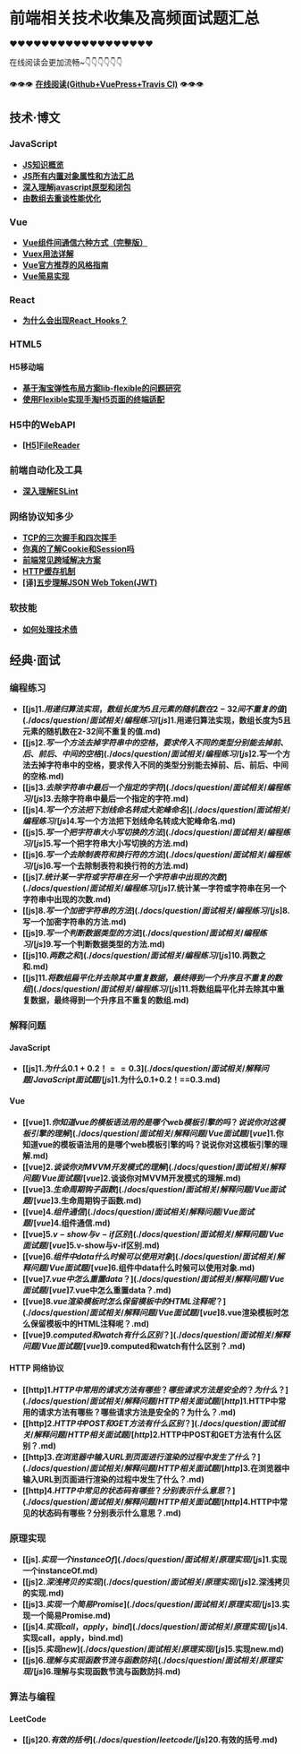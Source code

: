 # 前端相关技术收集及高频面试题汇总

❤❤❤❤❤❤❤❤❤❤❤❤❤❤❤❤❤❤

在线阅读会更加流畅~👇👇👇👇👇👇

👁👁👁 **[在线阅读(Github+VuePress+Travis CI)](https://dancingtx.github.io/web_blog/)** 👁👁👁

## 技术·博文

### JavaScript

- **[JS知识概览](./docs/blog/JavaScript相关/JS知识概览.md)**
- **[JS所有内置对象属性和方法汇总](./docs/blog/JavaScript相关/JS所有内置对象属性和方法汇总.md)**
- **[深入理解javascript原型和闭包](./docs/blog/JavaScript相关/深入理解javascript原型和闭包.md)**
- **[由数组去重谈性能优化](./docs/blog/JavaScript相关/由数组去重谈性能优化.md)**

### Vue

- **[Vue组件间通信六种方式（完整版）](./docs/blog/Vue相关/Vue组件间通信六种方式（完整版）.md)**
- **[Vuex用法详解](./docs/blog/Vue相关/Vuex用法详解.md)**
- **[Vue官方推荐的风格指南](./docs/blog/Vue相关/Vue官方推荐的风格指南.md)**
- **[Vue简易实现](./docs/blog/Vue相关/Vue简易实现.md)**

### React
- **[为什么会出现React_Hooks？](./React相关/为什么会出现React_Hooks？.md)**

### HTML5

#### H5移动端

- **[基于淘宝弹性布局方案lib-flexible的问题研究](./docs/blog/HTML5相关/H5移动端/基于淘宝弹性布局方案lib-flexible的问题研究.md)**
- **[使用Flexible实现手淘H5页面的终端适配](./docs/blog/HTML5相关/H5移动端/使用Flexible实现手淘H5页面的终端适配.md)**

### H5中的WebAPI

- **[[H5]FileReader](./docs/blog/HTML5相关/H5中的WebAPI/[H5]FileReader.md)**

### 前端自动化及工具

- **[深入理解ESLint](./docs/blog/前端自动化/深入理解ESLint.md)**

### 网络协议知多少

- **[TCP的三次握手和四次挥手](./docs/blog/网络相关/TCP的三次握手和四次挥手.md)**
- **[你真的了解Cookie和Session吗](./docs/blog/网络相关/你真的了解Cookie和Session吗.md)**
- **[前端常见跨域解决方案](./docs/blog/网络相关/前端常见跨域解决方案.md)**
- **[HTTP缓存机制](./docs/blog/网络相关/HTTP缓存机制.md)**
- **[[译]五步理解JSON Web Token(JWT)](./docs/blog/网络相关/[译]五步理解JSONWebToken(JWT).md)**

### 软技能

- **[如何处理技术债](./docs/blog/软技能/如何处理技术债.md)**

## 经典·面试

### 编程练习

- **[[js]$1.用递归算法实现，数组长度为5且元素的随机数在2-32间不重复的值](./docs/question/面试相关/编程练习/[js]$1.用递归算法实现，数组长度为5且元素的随机数在2-32间不重复的值.md)**
- **[[js]$2.写一个方法去掉字符串中的空格，要求传入不同的类型分别能去掉前、后、前后、中间的空格](./docs/question/面试相关/编程练习/[js]$2.写一个方法去掉字符串中的空格，要求传入不同的类型分别能去掉前、后、前后、中间的空格.md)**
- **[[js]$3.去除字符串中最后一个指定的字符](./docs/question/面试相关/编程练习/[js]$3.去除字符串中最后一个指定的字符.md)**
- **[[js]$4.写一个方法把下划线命名转成大驼峰命名](./docs/question/面试相关/编程练习/[js]$4.写一个方法把下划线命名转成大驼峰命名.md)**
- **[[js]$5.写一个把字符串大小写切换的方法](./docs/question/面试相关/编程练习/[js]$5.写一个把字符串大小写切换的方法.md)**
- **[[js]$6.写一个去除制表符和换行符的方法](./docs/question/面试相关/编程练习/[js]$6.写一个去除制表符和换行符的方法.md)**
- **[[js]$7.统计某一字符或字符串在另一个字符串中出现的次数](./docs/question/面试相关/编程练习/[js]$7.统计某一字符或字符串在另一个字符串中出现的次数.md)**
- **[[js]$8.写一个加密字符串的方法](./docs/question/面试相关/编程练习/[js]$8.写一个加密字符串的方法.md)**
- **[[js]$9.写一个判断数据类型的方法](./docs/question/面试相关/编程练习/[js]$9.写一个判断数据类型的方法.md)**
- **[[js]$10.两数之和](./docs/question/面试相关/编程练习/[js]$10.两数之和.md)**
- **[[js]$11.将数组扁平化并去除其中重复数据，最终得到一个升序且不重复的数组](./docs/question/面试相关/编程练习/[js]$11.将数组扁平化并去除其中重复数据，最终得到一个升序且不重复的数组.md)**

### 解释问题

#### JavaScript

- **[[js]$1.为什么0.1+0.2！==0.3](./docs/question/面试相关/解释问题/JavaScript面试题/[js]$1.为什么0.1+0.2！==0.3.md)**

#### Vue

- **[[vue]$1.你知道vue的模板语法用的是哪个web模板引擎的吗？说说你对这模板引擎的理解](./docs/question/面试相关/解释问题/Vue面试题/[vue]$1.你知道vue的模板语法用的是哪个web模板引擎的吗？说说你对这模板引擎的理解.md)**
- **[[vue]$2.谈谈你对MVVM开发模式的理解](./docs/question/面试相关/解释问题/Vue面试题/[vue]$2.谈谈你对MVVM开发模式的理解.md)**
- **[[vue]$3.生命周期钩子函数](./docs/question/面试相关/解释问题/Vue面试题/[vue]$3.生命周期钩子函数.md)**
- **[[vue]$4.组件通信](./docs/question/面试相关/解释问题/Vue面试题/[vue]$4.组件通信.md)**
- **[[vue]$5.v-show与v-if区别](./docs/question/面试相关/解释问题/Vue面试题/[vue]$5.v-show与v-if区别.md)**
- **[[vue]$6.组件中data什么时候可以使用对象](./docs/question/面试相关/解释问题/Vue面试题/[vue]$6.组件中data什么时候可以使用对象.md)**
- **[[vue]$7.vue中怎么重置data？](./docs/question/面试相关/解释问题/Vue面试题/[vue]$7.vue中怎么重置data？.md)**
- **[[vue]$8.vue渲染模板时怎么保留模板中的HTML注释呢？](./docs/question/面试相关/解释问题/Vue面试题/[vue]$8.vue渲染模板时怎么保留模板中的HTML注释呢？.md)**
- **[[vue]$9.computed和watch有什么区别？](./docs/question/面试相关/解释问题/Vue面试题/[vue]$9.computed和watch有什么区别？.md)**

#### HTTP 网络协议

- **[[http]$1.HTTP中常用的请求方法有哪些？哪些请求方法是安全的？为什么？](./docs/question/面试相关/解释问题/HTTP相关面试题/[http]$1.HTTP中常用的请求方法有哪些？哪些请求方法是安全的？为什么？.md)**
- **[[http]$2.HTTP中POST和GET方法有什么区别？](./docs/question/面试相关/解释问题/HTTP相关面试题/[http]$2.HTTP中POST和GET方法有什么区别？.md)**
- **[[http]$3.在浏览器中输入URL到页面进行渲染的过程中发生了什么？](./docs/question/面试相关/解释问题/HTTP相关面试题/[http]$3.在浏览器中输入URL到页面进行渲染的过程中发生了什么？.md)**
- **[[http]$4.HTTP中常见的状态码有哪些？分别表示什么意思？](./docs/question/面试相关/解释问题/HTTP相关面试题/[http]$4.HTTP中常见的状态码有哪些？分别表示什么意思？.md)**

### 原理实现

- **[[js]$.实现一个instanceOf](./docs/question/面试相关/原理实现/[js]$1.实现一个instanceOf.md)**
- **[[js]$2.深浅拷贝的实现](./docs/question/面试相关/原理实现/[js]$2.深浅拷贝的实现.md)**
- **[[js]$3.实现一个简易Promise](./docs/question/面试相关/原理实现/[js]$3.实现一个简易Promise.md)**
- **[[js]$4.实现call，apply，bind](./docs/question/面试相关/原理实现/[js]$4.实现call，apply，bind.md)**
- **[[js]$5.实现new](./docs/question/面试相关/原理实现/[js]$5.实现new.md)**
- **[[js]$6.理解与实现函数节流与函数防抖](./docs/question/面试相关/原理实现/[js]$6.理解与实现函数节流与函数防抖.md)**

### 算法与编程

#### LeetCode

- **[[js]$20.有效的括号](./docs/question/leetcode/[js]$20.有效的括号.md)**
